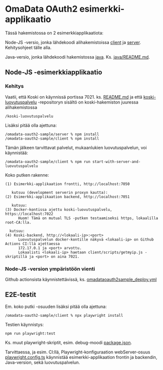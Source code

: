 # OmaData OAuth2 esimerkki-applikaatio

Tässä hakemistossa on 2 esimerkkiapplikaatiota:

Node-JS -versio, jonka lähdekoodi alihakemistoissa [client](client/) ja [server](server/). Kehitysohjeet tälle alla.

Java-versio, jonka lähdekoodi hakemistossa [java](java/). Ks. [java/README.md](java/README.md).

## Node-JS -esimerkkiapplikaatio

### Kehitys

Vaatii, että Koski on käynnissä portissa 7021. ks. [README.md](../README.md#koski-sovelluksen-ajaminen-paikallisesti) ja 
että [koski-luovutuspalvelu](https://github.com/Opetushallitus/koski-luovutuspalvelu) -repositoryn sisältö on koski-hakemiston juuressa alihakemistossa

    /koski-luovutuspalvelu

Lisäksi pitää olla ajettuna:

    /omadata-oauth2-sample/server % npm install
    /omadata-oauth2-sample/client % npm install

Tämän jälkeen tarvittavat palvelut, mukaanlukien luovutuspalvelun, voi käynnistää:

    /omadata-oauth2-sample/client % npm run start-with-server-and-luovutuspalvelu

Koko putken rakenne:

    (1) Esimerkki-applikaation frontti, http://localhost:7050

       kutsuu (development serverin proxyn kautta):
    (2) Esimerkki-applikaation backend, http://localhost:7051

       kutsuu:
    (3) Docker-kontissa ajettu koski-luovutuspalvelu, https://localhost:7022
          Huom! Tämä on mutual TLS -putken testaamiseksi https, lokaalilla root-CA:lla.

      kutsuu:
    (4) Koski-backend, http://<lokaali-ip>:<port>
          Luovutuspalvelun docker-kontille näkyvä <lokaali-ip> on Github Actions CI:llä ajettaessa
          172.17.0.1 ja <port> arvottu.
          Lokaalisti <lokaali-ip> haetaan client/scripts/getmyip.js -skriptillä ja <port> on aina 7021.

### Node-JS -version ympäristöön vienti

Github actionsista käynnistettävissä, ks. [omadataoauth2sample_deploy.yml](../.github/workflows/omadataoauth2sample_deploy.yml)

## E2E-testit

Em. koko putki -osuuden lisäksi pitää olla ajettuna:

    /omadata-oauth2-sample/client % npx playwright install

Testien käynnistys:

    npm run playwright:test

Ks. muut playwright-skriptit, esim. debug-moodi [package.json](client/package.json).

Tarvittaessa, ja esim. CI:llä, Playwright-konfiguraation webServer-osuus [playwright.config.ts](client/playwright.config.ts) käynnistää
esimerkki-applikaation frontin ja backendin, Java-version, sekä luovutuspalvelun.
